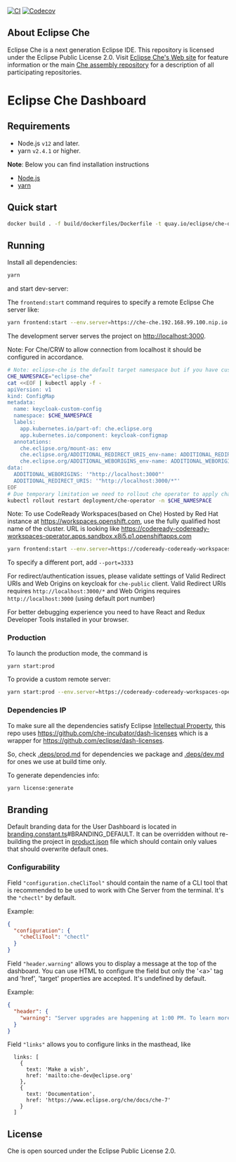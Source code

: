 [![CI](https://github.com/eclipse/che-dashboard/workflows/CI/badge.svg)](https://github.com/eclipse/che-dashboard/actions/workflows/ci.yaml)
[![Codecov](https://img.shields.io/codecov/c/github/eclipse/che-dashboard)](https://app.codecov.io/gh/eclipse/che-dashboard)

## About Eclipse Che

Eclipse Che is a next generation Eclipse IDE. This repository is licensed under the Eclipse Public License 2.0. Visit [Eclipse Che's Web site](https://eclipse.org/che/) for feature information or the main [Che assembly repository](https://github.com/eclipse/che) for a description of all participating repositories.

# Eclipse Che Dashboard

## Requirements

- Node.js `v12` and later.
- yarn `v2.4.1` or higher.

**Note**:
Below you can find installation instructions

- [Node.js](https://docs.npmjs.com/getting-started/installing-node)
- [yarn](https://yarnpkg.com/getting-started/install)

## Quick start

```sh
docker build . -f build/dockerfiles/Dockerfile -t quay.io/eclipse/che-dashboard:next
```

## Running

Install all dependencies:

```sh
yarn
```

and start dev-server:

The `frontend:start` command requires to specify a remote Eclipse Che server like:

```sh
yarn frontend:start --env.server=https://che-che.192.168.99.100.nip.io
```

The development server serves the project on [http://localhost:3000](http://localhost:3000).

Note: For Che/CRW to allow connection from localhost it should be configured in accordance.

```bash
# Note: eclipse-che is the default target namespace but if you have custom - change it below
CHE_NAMESPACE="eclipse-che"
cat <<EOF | kubectl apply -f -
apiVersion: v1
kind: ConfigMap
metadata:
  name: keycloak-custom-config
  namespace: $CHE_NAMESPACE
  labels:
    app.kubernetes.io/part-of: che.eclipse.org
    app.kubernetes.io/component: keycloak-configmap
  annotations:
    che.eclipse.org/mount-as: env
    che.eclipse.org/ADDITIONAL_REDIRECT_URIS_env-name: ADDITIONAL_REDIRECT_URIS
    che.eclipse.org/ADDITIONAL_WEBORIGINS_env-name: ADDITIONAL_WEBORIGINS
data:
  ADDITIONAL_WEBORIGINS: '"http://localhost:3000"'
  ADDITIONAL_REDIRECT_URIS: '"http://localhost:3000/*"'
EOF
# Due temporary limitation we need to rollout che operator to apply changes
kubectl rollout restart deployment/che-operator -n $CHE_NAMESPACE
```

Note: To use CodeReady Workspaces(based on Che) Hosted by Red Hat instance at https://workspaces.openshift.com, use the fully qualified host name of the cluster.
URL is looking like https://codeready-codeready-workspaces-operator.apps.sandbox.x8i5.p1.openshiftapps.com

```sh
yarn frontend:start --env.server=https://codeready-codeready-workspaces-operator.apps.sandbox.x8i5.p1.openshiftapps.com
```

To specify a different port, add `--port=3333`

For redirect/authentication issues, please validate settings of Valid Redirect URIs and Web Origins on keycloak for `che-public` client.
Valid Redirect URIs requires `http://localhost:3000/*` and Web Origins requires `http://localhost:3000` (using default port number)

For better debugging experience you need to have React and Redux Developer Tools installed in your browser.

### Production

To launch the production mode, the command is

```sh
yarn start:prod
```

To provide a custom remote server:

```sh
yarn start:prod --env.server=https://codeready-codeready-workspaces-operator.apps.sandbox.x8i5.p1.openshiftapps.com
```

### Dependencies IP

To make sure all the dependencies satisfy Eclipse [Intellectual Property](https://www.eclipse.org/projects/handbook/#ip),
this repo uses https://github.com/che-incubator/dash-licenses which is a wrapper for https://github.com/eclipse/dash-licenses.

So, check [.deps/prod.md](https://github.com/eclipse-che/che-dashboard/blob/main/.deps/prod.md) for dependencies we package and [.deps/dev.md](https://github.com/eclipse-che/che-dashboard/blob/main/.deps/dev.md) for ones we use at build time only.

To generate dependencies info:

```sh
yarn license:generate
```

## Branding

Default branding data for the User Dashboard is located in [branding.constant.ts](/packages/dashboard-frontend/src/services/bootstrap/branding.constant.ts)#BRANDING_DEFAULT. It can be overridden without re-building the project in [product.json](/packages/dashboard-frontend/assets/branding/product.json) file which should contain only values that should overwrite default ones.

### Configurability

Field `"configuration.cheCliTool"` should contain the name of a CLI tool that is recommended to be used to work with Che Server from the terminal. It's the `"chectl"` by default.

Example:

```json
{
  "configuration": {
    "cheCliTool": "chectl"
  }
}
```

Field `"header.warning"` allows you to display a message at the top of the dashboard. You can use HTML to configure the field but only the '\<a>' tag and 'href', 'target' properties are accepted. It's undefined by default.

Example:

```json
{
  "header": {
    "warning": "Server upgrades are happening at 1:00 PM. To learn more visit <a href='foo' target='_blank'>foo</a>"
  }
}
```

Field `"links"` allows you to configure links in the masthead, like
```
  links: [
    {
      text: 'Make a wish',
      href: 'mailto:che-dev@eclipse.org'
    },
    {
      text: 'Documentation',
      href: 'https://www.eclipse.org/che/docs/che-7'
    }
  ]
```

## License

Che is open sourced under the Eclipse Public License 2.0.
